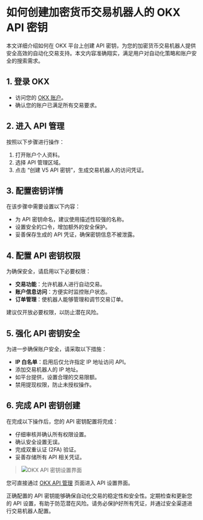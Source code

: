 # 如何创建加密货币交易机器人的 OKX API 密钥

本文详细介绍如何在 OKX 平台上创建 API 密钥，为您的加密货币交易机器人提供安全高效的自动化交易支持。本文内容准确翔实，满足用户对自动化策略和账户安全的搜索需求。

## 1. 登录 OKX

- 访问您的 [OKX 账户](https://bit.ly/OKXe)。
- 确认您的账户已满足所有交易要求。

## 2. 进入 API 管理

按照以下步骤进行操作：
1. 打开账户个人资料。
2. 选择 API 管理区域。
3. 点击 “创建 V5 API 密钥”，生成交易机器人的访问凭证。

## 3. 配置密钥详情

在该步骤中需要设置以下内容：
- 为 API 密钥命名，建议使用描述性较强的名称。
- 设置安全的口令，增加额外的安全保护。
- 妥善保存生成的 API 凭证，确保密钥信息不被泄露。

## 4. 配置 API 密钥权限

为确保安全，请启用以下必要权限：
- **交易功能**：允许机器人进行自动交易。
- **账户信息访问**：方便实时监控账户状态。
- **订单管理**：使机器人能够管理和调节交易订单。  
  
建议仅开放必要权限，以防止潜在风险。

## 5. 强化 API 密钥安全

为进一步确保账户安全，请采取以下措施：
- **IP 白名单**：启用后仅允许指定 IP 地址访问 API。
- 添加交易机器人的 IP 地址。
- 如平台提供，设置合理的交易限额。
- 禁用提现权限，防止未授权操作。

## 6. 完成 API 密钥创建

在完成以下操作后，您的 API 密钥配置将完成：
- 仔细审核并确认所有权限设置。
- 确认安全设置无误。
- 完成双重认证 (2FA) 验证。
- 妥善存储所有 API 相关凭证。

> ![OKX API 密钥设置界面](https://www.jmhbdh.com/wp-content/img/29263161856221.webp)

您可直接通过 [OKX API 管理](https://bit.ly/OKXe) 页面进入 API 设置界面。

正确配置的 API 密钥能够确保自动化交易的稳定性和安全性。定期检查和更新您的 API 设置，有助于防范潜在风险。请务必保护好所有凭证，并通过安全渠道进行交易机器人配置。